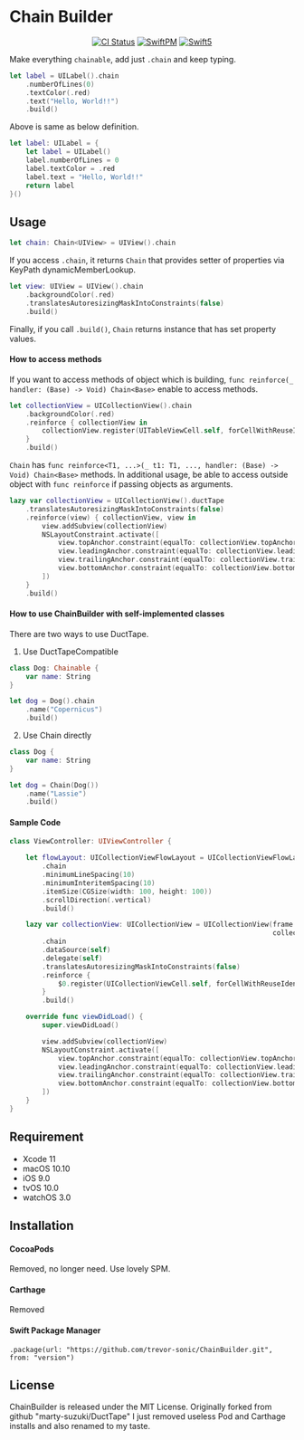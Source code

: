 # Chain Builder

<p align="center">
<a href="https://travis-ci.org/marty-suzuki/DuctTape"><img alt="CI Status" src="https://img.shields.io/travis/marty-suzuki/DuctTape.svg?style=flat"/></a>
<a href="https://swift.org/package-manager"><img alt="SwiftPM" src="https://img.shields.io/badge/SwiftPM-compatible-green.svg"/></a>
<a href="https://developer.apple.com/swift"><img alt="Swift5" src="https://img.shields.io/badge/language-Swift5-orange.svg"/></a>
</p>

Make everything ```chainable```, add just ```.chain``` and keep typing.

```swift
let label = UILabel().chain
    .numberOfLines(0)
    .textColor(.red)
    .text("Hello, World!!")
    .build()
```

Above is same as below definition.

```swift
let label: UILabel = {
    let label = UILabel()
    label.numberOfLines = 0
    label.textColor = .red
    label.text = "Hello, World!!"
    return label
}()
```

## Usage

```swift
let chain: Chain<UIView> = UIView().chain
```

If you access `.chain`, it returns `Chain` that provides setter of properties via KeyPath dynamicMemberLookup.

```swift
let view: UIView = UIView().chain
    .backgroundColor(.red)
    .translatesAutoresizingMaskIntoConstraints(false)
    .build()
```

Finally, if you call `.build()`, `Chain` returns instance that has set property values.

#### How to access methods

If you want to access methods of object which is building, `func reinforce(_ handler: (Base) -> Void) Chain<Base>` enable to access methods.

```swift
let collectionView = UICollectionView().chain
    .backgroundColor(.red)
    .reinforce { collectionView in
        collectionView.register(UITableViewCell.self, forCellWithReuseIdentifier: "Cell")
    }
    .build()
```

`Chain` has `func reinforce<T1, ...>(_ t1: T1, ..., handler: (Base) -> Void) Chain<Base>` methods.
In additional usage, be able to access outside object with `func reinforce` if passing objects as arguments.

```swift
lazy var collectionView = UICollectionView().ductTape
    .translatesAutoresizingMaskIntoConstraints(false)
    .reinforce(view) { collectionView, view in
        view.addSubview(collectionView)
        NSLayoutConstraint.activate([
            view.topAnchor.constraint(equalTo: collectionView.topAnchor),
            view.leadingAnchor.constraint(equalTo: collectionView.leadingAnchor),
            view.trailingAnchor.constraint(equalTo: collectionView.trailingAnchor),
            view.bottomAnchor.constraint(equalTo: collectionView.bottomAnchor)
        ])
    }
    .build()
```

#### How to use ChainBuilder with self-implemented classes

There are two ways to use DuctTape.

1. Use DuctTapeCompatible

```swift
class Dog: Chainable {
    var name: String
}

let dog = Dog().chain
    .name("Copernicus")
    .build()
```

2. Use Chain directly

```swift
class Dog {
    var name: String
}

let dog = Chain(Dog())
    .name("Lassie")
    .build()
```

#### Sample Code

```swift
class ViewController: UIViewController {

    let flowLayout: UICollectionViewFlowLayout = UICollectionViewFlowLayout()
        .chain
        .minimumLineSpacing(10)
        .minimumInteritemSpacing(10)
        .itemSize(CGSize(width: 100, height: 100))
        .scrollDirection(.vertical)
        .build()

    lazy var collectionView: UICollectionView = UICollectionView(frame: .zero,
                                                                 collectionViewLayout: flowLayout)
        .chain
        .dataSource(self)
        .delegate(self)
        .translatesAutoresizingMaskIntoConstraints(false)
        .reinforce {
            $0.register(UICollectionViewCell.self, forCellWithReuseIdentifier: "Cell")
        }
        .build()

    override func viewDidLoad() {
        super.viewDidLoad()

        view.addSubview(collectionView)
        NSLayoutConstraint.activate([
            view.topAnchor.constraint(equalTo: collectionView.topAnchor),
            view.leadingAnchor.constraint(equalTo: collectionView.leadingAnchor),
            view.trailingAnchor.constraint(equalTo: collectionView.trailingAnchor),
            view.bottomAnchor.constraint(equalTo: collectionView.bottomAnchor)
        ])
    }
}
```

## Requirement

- Xcode 11
- macOS 10.10
- iOS 9.0
- tvOS 10.0
- watchOS 3.0

## Installation

#### CocoaPods
Removed, no longer need. Use lovely SPM.

#### Carthage
Removed

#### Swift Package Manager
```
.package(url: "https://github.com/trevor-sonic/ChainBuilder.git", from: "version")
```

## License
ChainBuilder is released under the MIT License.
Originally forked from github "marty-suzuki/DuctTape"
I just removed useless Pod and Carthage installs and also renamed to my taste.

